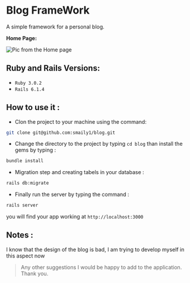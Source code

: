# Blog FrameWork
A simple framework for a personal blog.



**Home Page:**

![Pic from the Home page](https://i.suar.me/vYy6B/l)




## Ruby and Rails Versions:
- `Ruby 3.0.2`
- `Rails 6.1.4`
## How to use it  :

- Clon the project to your machine using the command:
````bash
git clone git@github.com:smaily1/blog.git
````
- Change the directory to the project by typing `cd blog` than install the gems by typing :
````bash
bundle install
````
- Migration step and creating tabels in your database :
````bash
rails db:migrate
````

- Finally run the server by typing the command :
````bash
rails server 
````
you will find your app working at `http://localhost:3000`

## Notes :
I know that the design of the blog is bad, I am trying to develop myself in this aspect now
> Any other suggestions I would be happy to add to the application. Thank you.
